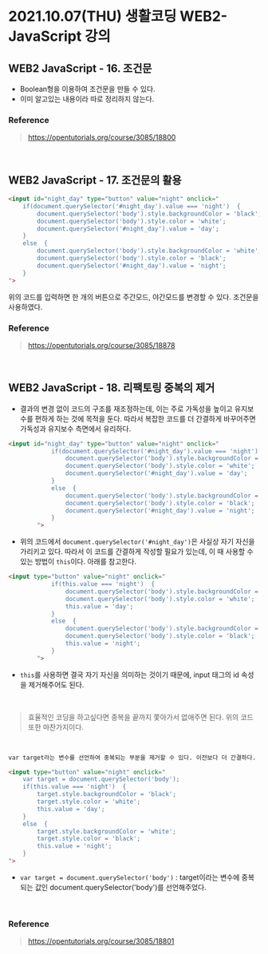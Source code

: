# 2021.10.07(THU) 생활코딩 WEB2-JavaScript 강의

## WEB2 JavaScript - 16. 조건문

- Boolean형을 이용하여 조건문을 만들 수 있다.
- 이미 알고있는 내용이라 따로 정리하지 않는다.

### Reference
> https://opentutorials.org/course/3085/18800

<br>

## WEB2 JavaScript - 17. 조건문의 활용

```HTML
<input id="night_day" type="button" value="night" onclick="
    if(document.querySelector('#night_day').value === 'night')  {
        document.querySelector('body').style.backgroundColor = 'black';
        document.querySelector('body').style.color = 'white';
        document.querySelector('#night_day').value = 'day';
    }
    else  {
        document.querySelector('body').style.backgroundColor = 'white';
        document.querySelector('body').style.color = 'black';
        document.querySelector('#night_day').value = 'night';
    }
">
```
위의 코드를 입력하면 한 개의 버튼으로 주간모드, 야간모드를 변경할 수 있다. 조건문을 사용하였다.

### Reference
> https://opentutorials.org/course/3085/18878

<br>

## WEB2 JavaScript - 18. 리팩토링 중복의 제거

- 결과의 변경 없이 코드의 구조를 재조정하는데, 이는 주로 가독성을 높이고 유지보수를 편하게 하는 것에 목적을 둔다. 따라서 복잡한 코드를 더 간결하게 바꾸어주면 가독성과 유지보수 측면에서 유리하다.

```HTML
<input id="night_day" type="button" value="night" onclick="
            if(document.querySelector('#night_day').value === 'night')  {
                document.querySelector('body').style.backgroundColor = 'black';
                document.querySelector('body').style.color = 'white';
                document.querySelector('#night_day').value = 'day';
            }
            else  {
                document.querySelector('body').style.backgroundColor = 'white';
                document.querySelector('body').style.color = 'black';
                document.querySelector('#night_day').value = 'night';
            }
        ">
```
- 위의 코드에서 `document.querySelector('#night_day')`은 사실상 자기 자신을 가리키고 있다. 따라서 이 코드를 간결하게 작성할 필요가 있는데, 이 때 사용할 수 있는 방법이 `this`이다. 아래를 참고한다.

```HTML
<input type="button" value="night" onclick="
            if(this.value === 'night')  {
                document.querySelector('body').style.backgroundColor = 'black';
                document.querySelector('body').style.color = 'white';
                this.value = 'day';
            }
            else  {
                document.querySelector('body').style.backgroundColor = 'white';
                document.querySelector('body').style.color = 'black';
                this.value = 'night';
            }
        ">
```
- `this`를 사용하면 결국 자기 자신을 의미하는 것이기 때문에, input 태그의 id 속성을 제거해주어도 된다.

<br>

> 효율적인 코딩을 하고싶다면 중복을 끝까지 쫓아가서 없애주면 된다. 위의 코드 또한 마찬가지이다.

<br>

```HTML
var target라는 변수를 선언하여 중복되는 부분을 제거할 수 있다. 이전보다 더 간결하다.

<input type="button" value="night" onclick="
    var target = document.querySelector('body');
    if(this.value === 'night')  {
        target.style.backgroundColor = 'black';
        target.style.color = 'white';
        this.value = 'day';
    }
    else  {
        target.style.backgroundColor = 'white';
        target.style.color = 'black';
        this.value = 'night';
    }
">
```
- `var target = document.querySelector('body')` : target이라는 변수에 중복되는 값인 document.querySelector('body')를 선언해주었다.

<br>

### Reference
> https://opentutorials.org/course/3085/18801